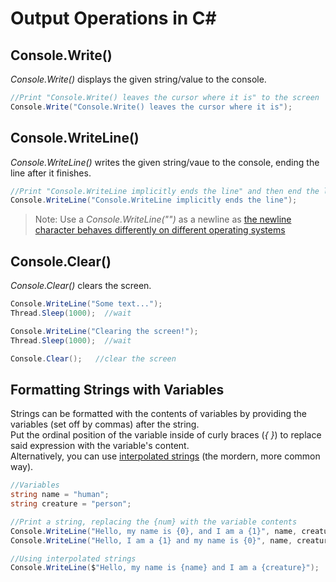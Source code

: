 # Output Operations in C#

## Console.Write()
_Console.Write()_ displays the given string/value to the console.
```C#
//Print "Console.Write() leaves the cursor where it is" to the screen
Console.Write("Console.Write() leaves the cursor where it is");
```

## Console.WriteLine()
_Console.WriteLine()_ writes the given string/vaue to the console, ending the line after it finishes.
```C#
//Print "Console.WriteLine implicitly ends the line" and then end the line
Console.WriteLine("Console.WriteLine implicitly ends the line");
```
> Note: Use a _Console.WriteLine("")_ as a newline as [the newline character behaves differently on different operating systems](https://support.nesi.org.nz/hc/en-gb/articles/218032857-Converting-from-Windows-style-to-UNIX-style-line-endings)

## Console.Clear()
_Console.Clear()_ clears the screen.
```C#
Console.WriteLine("Some text...");
Thread.Sleep(1000);  //wait

Console.WriteLine("Clearing the screen!");
Thread.Sleep(1000);  //wait

Console.Clear();   //clear the screen
```

## Formatting Strings with Variables
Strings can be formatted with the contents of variables by providing the variables (set off by commas) after the string. <br />
Put the ordinal position of the variable inside of curly braces (_{ }_) to replace said expression with the variable's content. <br />
Alternatively, you can use [interpolated strings](https://github.com/EthanC2/Notes-and-Writeups/blob/main/C%23/DataTypes/Strings.md) (the mordern, more common way). <br />
```C#
//Variables
string name = "human";
string creature = "person";

//Print a string, replacing the {num} with the variable contents
Console.WriteLine("Hello, my name is {0}, and I am a {1}", name, creature);
Console.WriteLine("Hello, I am a {1} and my name is {0}", name, creature)

//Using interpolated strings
Console.WriteLine($"Hello, my name is {name} and I am a {creature}");  //Note the $ at the beginning of the string
```
